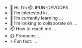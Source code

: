 - 👋 Hi, I’m @LIPUN-DEVOOPS
- 👀 I’m interested in ...
- 🌱 I’m currently learning ...
- 💞️ I’m looking to collaborate on ...
- 📫 How to reach me ...
- 😄 Pronouns: ...
- ⚡ Fun fact: ...

<!---
LIPUN-DEVOOPS/LIPUN-DEVOOPS is a ✨ special ✨ repository because its `README.md` (this file) appears on your GitHub profile.
You can click the Preview link to take a look at your changes.
--->
